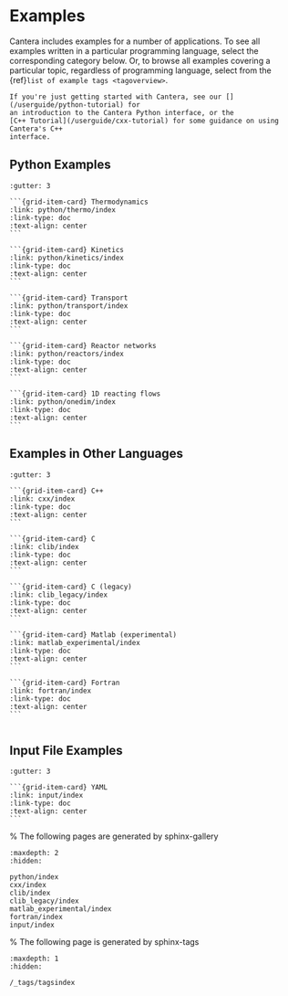 # Examples

Cantera includes examples for a number of applications. To see all examples written in a
particular programming language, select the corresponding category below. Or, to browse
all examples covering a particular topic, regardless of programming language, select
from the {ref}`list of example tags <tagoverview>`.

```{seealso}
If you're just getting started with Cantera, see our [](/userguide/python-tutorial) for
an introduction to the Cantera Python interface, or the
[C++ Tutorial](/userguide/cxx-tutorial) for some guidance on using Cantera's C++
interface.
```

## Python Examples

````{grid} 2 2 2 3
:gutter: 3

```{grid-item-card} Thermodynamics
:link: python/thermo/index
:link-type: doc
:text-align: center
```

```{grid-item-card} Kinetics
:link: python/kinetics/index
:link-type: doc
:text-align: center
```

```{grid-item-card} Transport
:link: python/transport/index
:link-type: doc
:text-align: center
```

```{grid-item-card} Reactor networks
:link: python/reactors/index
:link-type: doc
:text-align: center
```

```{grid-item-card} 1D reacting flows
:link: python/onedim/index
:link-type: doc
:text-align: center
```

````

## Examples in Other Languages

````{grid} 2 2 3 3
:gutter: 3

```{grid-item-card} C++
:link: cxx/index
:link-type: doc
:text-align: center
```

```{grid-item-card} C
:link: clib/index
:link-type: doc
:text-align: center
```

```{grid-item-card} C (legacy)
:link: clib_legacy/index
:link-type: doc
:text-align: center
```

```{grid-item-card} Matlab (experimental)
:link: matlab_experimental/index
:link-type: doc
:text-align: center
```

```{grid-item-card} Fortran
:link: fortran/index
:link-type: doc
:text-align: center
```


````

## Input File Examples

````{grid} 2 2 3 3
:gutter: 3

```{grid-item-card} YAML
:link: input/index
:link-type: doc
:text-align: center
```

````


% The following pages are generated by sphinx-gallery
```{toctree}
:maxdepth: 2
:hidden:

python/index
cxx/index
clib/index
clib_legacy/index
matlab_experimental/index
fortran/index
input/index
```

% The following page is generated by sphinx-tags
```{toctree}
:maxdepth: 1
:hidden:

/_tags/tagsindex
```
